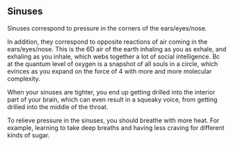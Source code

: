 ## Sinuses 

Sinuses correspond to pressure in the corners of the ears/eyes/nose. 

In addition, they correspond to opposite reactions of air coming in the ears/eyes/nose. This is the 6D air of the earth inhaling as you as exhale, and exhaling as you inhale, which webs together a lot of social intelligence. Bc at the quantum level of oxygen is a snapshot of all souls in a circle, which evinces as you expand on the force of 4 with more and more molecular complexity.

When your sinuses are tighter, you end up getting drilled into the interior part of your brain, which can even result in a squeaky voice, from getting drilled into the middle of the throat.

To relieve pressure in the sinuses, you should breathe with more heat. For example, learning to take deep breaths and having less craving for different kinds of sugar.